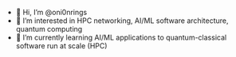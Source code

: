 - 👋 Hi, I’m @oni0nrings
- 👀 I’m interested in HPC networking, AI/ML software architecture, quantum computing
- 🌱 I’m currently learning AI/ML applications to quantum-classical software run at scale (HPC)

<!---
- 💞️ I’m looking to collaborate on ...
- 📫 How to reach me ...
oni0nrings/oni0nrings is a ✨ special ✨ repository because its `README.md` (this file) appears on your GitHub profile.
You can click the Preview link to take a look at your changes.
--->

